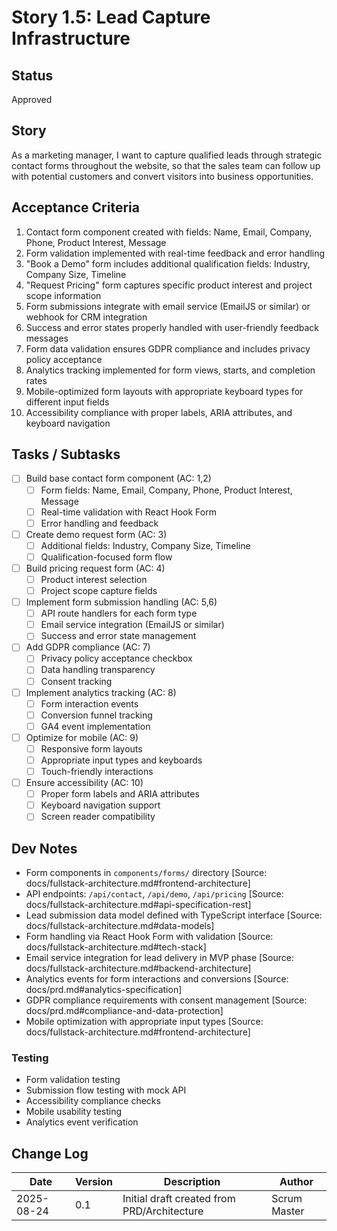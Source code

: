 # Story 1.5: Lead Capture Infrastructure

## Status
Approved

## Story
As a marketing manager,
I want to capture qualified leads through strategic contact forms throughout the website,
so that the sales team can follow up with potential customers and convert visitors into business opportunities.

## Acceptance Criteria
1. Contact form component created with fields: Name, Email, Company, Phone, Product Interest, Message
2. Form validation implemented with real-time feedback and error handling
3. "Book a Demo" form includes additional qualification fields: Industry, Company Size, Timeline
4. "Request Pricing" form captures specific product interest and project scope information
5. Form submissions integrate with email service (EmailJS or similar) or webhook for CRM integration
6. Success and error states properly handled with user-friendly feedback messages
7. Form data validation ensures GDPR compliance and includes privacy policy acceptance
8. Analytics tracking implemented for form views, starts, and completion rates
9. Mobile-optimized form layouts with appropriate keyboard types for different input fields
10. Accessibility compliance with proper labels, ARIA attributes, and keyboard navigation

## Tasks / Subtasks
- [ ] Build base contact form component (AC: 1,2)
  - [ ] Form fields: Name, Email, Company, Phone, Product Interest, Message
  - [ ] Real-time validation with React Hook Form
  - [ ] Error handling and feedback
- [ ] Create demo request form (AC: 3)
  - [ ] Additional fields: Industry, Company Size, Timeline
  - [ ] Qualification-focused form flow
- [ ] Build pricing request form (AC: 4)
  - [ ] Product interest selection
  - [ ] Project scope capture fields
- [ ] Implement form submission handling (AC: 5,6)
  - [ ] API route handlers for each form type
  - [ ] Email service integration (EmailJS or similar)
  - [ ] Success and error state management
- [ ] Add GDPR compliance (AC: 7)
  - [ ] Privacy policy acceptance checkbox
  - [ ] Data handling transparency
  - [ ] Consent tracking
- [ ] Implement analytics tracking (AC: 8)
  - [ ] Form interaction events
  - [ ] Conversion funnel tracking
  - [ ] GA4 event implementation
- [ ] Optimize for mobile (AC: 9)
  - [ ] Responsive form layouts
  - [ ] Appropriate input types and keyboards
  - [ ] Touch-friendly interactions
- [ ] Ensure accessibility (AC: 10)
  - [ ] Proper form labels and ARIA attributes
  - [ ] Keyboard navigation support
  - [ ] Screen reader compatibility

## Dev Notes
- Form components in `components/forms/` directory [Source: docs/fullstack-architecture.md#frontend-architecture]
- API endpoints: `/api/contact`, `/api/demo`, `/api/pricing` [Source: docs/fullstack-architecture.md#api-specification-rest]
- Lead submission data model defined with TypeScript interface [Source: docs/fullstack-architecture.md#data-models]
- Form handling via React Hook Form with validation [Source: docs/fullstack-architecture.md#tech-stack]
- Email service integration for lead delivery in MVP phase [Source: docs/fullstack-architecture.md#backend-architecture]
- Analytics events for form interactions and conversions [Source: docs/prd.md#analytics-specification]
- GDPR compliance requirements with consent management [Source: docs/prd.md#compliance-and-data-protection]
- Mobile optimization with appropriate input types [Source: docs/fullstack-architecture.md#frontend-architecture]

### Testing
- Form validation testing
- Submission flow testing with mock API
- Accessibility compliance checks
- Mobile usability testing
- Analytics event verification

## Change Log
| Date | Version | Description | Author |
|------|---------|-------------|--------|
| 2025-08-24 | 0.1 | Initial draft created from PRD/Architecture | Scrum Master |
